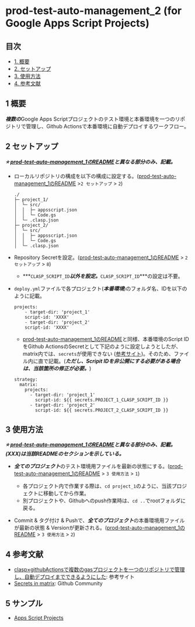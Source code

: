 # prod-test-auto-management_2 (for Google Apps Script Projects)

## 目次

- [1. 概要](#1-概要)
- [2. セットアップ](#2-セットアップ)
- [3. 使用方法](#3-使用方法)
- [4. 参考文献](#4-参考文献)


## 1 概要

***複数の***Google Apps Scriptプロジェクトのテスト環境と本番環境を一つのリポジトリで管理し、Github Actionsで本番環境に自動デプロイするワークフロー。


## 2 セットアップ

***⭐️ [prod-test-auto-management_1のREADME](https://github.com/tsato21/prod-test-auto-management_1)と異なる部分のみ、記載。***


- ローカルリポジトリの構成を以下の構成に設定する。([prod-test-auto-management_1のREADME](https://github.com/tsato21/prod-test-auto-management_1) >`2 セットアップ` > `2`)
    ```
    ./
    ├─ project_1/
    │  └─ src/
    │  │  ├─ appsscript.json
    │  │  └─ Code.gs
    │  └─ .clasp.json
    ├─ project_2/
    │  └─ src/
    │  │  ├─ appsscript.json
    │  │  └─ Code.gs
    │  └─ .clasp.json
    ```


- Repository Secretを設定。([prod-test-auto-management_1のREADME](https://github.com/tsato21/prod-test-auto-management_1) > `2 セットアップ` > `8`)
  - ***`CLASP_SCRIPT_ID`***以外を設定。***`CLASP_SCRIPT_ID`***の設定は不要。


- `deploy.yml`ファイルで各プロジェクト(***本番環境***)のフォルダ名、IDを以下のように記載。
    ```
    projects:
        - target-dir: 'project_1'
        script-id: 'XXXX'
        - target-dir: 'project_2'
        script-id: 'XXXX'
    ```
    - [prod-test-auto-management_1のREADME](https://github.com/tsato21/prod-test-auto-management_1)と同様、本番環境のScript IDをGithub ActionsのSecretとして下記のように設定しようとしたが、matrix内では、`secrets`が使用できない ([参考サイト](https://github.com/orgs/community/discussions/26302))。そのため、ファイル内に直で記載。(***ただし、Scripit IDを非公開にする必要がある場合は、当該箇所の修正が必要。***)
    ```
    strategy:
      matrix:
        projects:
          - target-dir: 'project_1'
            script-id: ${{ secrets.PROJECT_1_CLASP_SCRIPT_ID }}
          - target-dir: 'project_2'
            script-id: ${{ secrets.PROJECT_2_CLASP_SCRIPT_ID }}
    ```


## 3 使用方法

***⭐️ [prod-test-auto-management_1のREADME](https://github.com/tsato21/prod-test-auto-management_1)と異なる部分のみ、記載。(XXX)は当該READMEのセクションを示している。***

- ***全てのプロジェクト***のテスト環境用ファイルを最新の状態にする。([prod-test-auto-management_1のREADME](https://github.com/tsato21/prod-test-auto-management_1) > `3 使用方法` > `1`)
  - 各プロジェクト内で作業する際は、`cd project_1`のように、当該プロジェクトに移動してから作業。
  - 別プロジェクトや、Githubへのpush作業時は、`cd ..`でrootフォルダに戻る。

- Commit & タグ付け & Pushで、***全てのプロジェクト***の本番環境用ファイルが最新の状態 & Versionが更新される。([prod-test-auto-management_1のREADME](https://github.com/tsato21/prod-test-auto-management_1) > `3 使用方法` > `2`)


## 4 参考文献
- [clasp×githubActionsで複数のgasプロジェクトを一つのリポジトリで管理し、自動デプロイまでできるようにした](https://zenn.dev/furnqse/articles/a138962560db56): 参考サイト
- [Secrets in matrix](https://github.com/orgs/community/discussions/26302): Github Community


## 5 サンプル
- [Apps Script Projects](https://drive.google.com/drive/folders/1OZ6V9nOgBF1jFDjFRo8_jH-HQ0wKKvon)